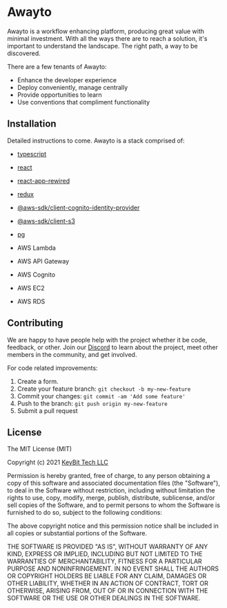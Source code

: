 # Awayto
 
Awayto is a workflow enhancing platform, producing great value with minimal investment. With all the ways there are to reach a solution, it's important to understand the landscape. The right path, a way to be discovered.

There are a few tenants of Awayto:  
- Enhance the developer experience
- Deploy conveniently, manage centrally
- Provide opportunities to learn
- Use conventions that compliment functionality

## Installation
 
Detailed instructions to come. Awayto is a stack comprised of:

- [typescript](https://www.typescriptlang.org/)
- [react](https://reactjs.org/)
- [react-app-rewired](https://github.com/timarney/react-app-rewired)
- [redux](https://redux.js.org/)
- [@aws-sdk/client-cognito-identity-provider](https://docs.aws.amazon.com/AWSJavaScriptSDK/v3/latest/clients/client-cognito-identity-provider/)
- [@aws-sdk/client-s3](https://docs.aws.amazon.com/AWSJavaScriptSDK/v3/latest/clients/client-s3/)
- [pg](https://node-postgres.com/)
 
- AWS Lambda
- AWS API Gateway
- AWS Cognito
- AWS EC2
- AWS RDS
 
## Contributing

We are happy to have people help with the project whether it be code, feedback, or other. Join our [Discord](https://discord.gg/KzpcTrn5DQ) to learn about the project, meet other members in the community, and get involved.

For code related improvements:

1. Create a form.
2. Create your feature branch: `git checkout -b my-new-feature`
3. Commit your changes: `git commit -am 'Add some feature'`
4. Push to the branch: `git push origin my-new-feature`
5. Submit a pull request
 
## License
 
The MIT License (MIT)

Copyright (c) 2021 [KeyBit Tech LLC](https://keybittech.com)

Permission is hereby granted, free of charge, to any person obtaining a copy of this software and associated documentation files (the "Software"), to deal in the Software without restriction, including without limitation the rights to use, copy, modify, merge, publish, distribute, sublicense, and/or sell copies of the Software, and to permit persons to whom the Software is furnished to do so, subject to the following conditions:

The above copyright notice and this permission notice shall be included in all copies or substantial portions of the Software.

THE SOFTWARE IS PROVIDED "AS IS", WITHOUT WARRANTY OF ANY KIND, EXPRESS OR IMPLIED, INCLUDING BUT NOT LIMITED TO THE WARRANTIES OF MERCHANTABILITY, FITNESS FOR A PARTICULAR PURPOSE AND NONINFRINGEMENT. IN NO EVENT SHALL THE AUTHORS OR COPYRIGHT HOLDERS BE LIABLE FOR ANY CLAIM, DAMAGES OR OTHER LIABILITY, WHETHER IN AN ACTION OF CONTRACT, TORT OR OTHERWISE, ARISING FROM, OUT OF OR IN CONNECTION WITH THE SOFTWARE OR THE USE OR OTHER DEALINGS IN THE SOFTWARE.
